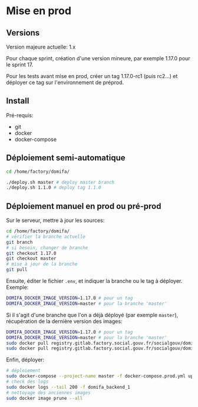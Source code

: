 # Mise en prod

## Versions

Version majeure actuelle: 1.x

Pour chaque sprint, création d'une version mineure, par exemple 1.17.0 pour le sprint 17.

Pour les tests avant mise en prod, créer un tag 1.17.0-rc1 (puis rc2...) et déployer ce tag sur l'environnement de préprod.

## Install

Pré-requis:

- git
- docker
- docker-compose

## Déploiement semi-automatique

```bash
cd /home/factory/domifa/

./deploy.sh master # deploy master branch
./deploy.sh 1.1.0 # deploy tag 1.1.0
```

## Déploiement manuel en prod ou pré-prod

Sur le serveur, mettre à jour les sources:

```bash
cd /home/factory/domifa/
# vérifier la branche actuelle
git branch
# si besoin, changer de branche
git checkout 1.17.0
git checkout master
# mise à jour de la branche
git pull
```

Ensuite, éditer le fichier `.env`, et indiquer la branche ou le tag à déployer. Exemple:

```bash
DOMIFA_DOCKER_IMAGE_VERSION=1.17.0 # pour un tag
DOMIFA_DOCKER_IMAGE_VERSION=master # pour la branche 'master'
```

Si il s'agit d'une branche que l'on a déjà déployé (par exemple `master`), récupération de la dernière version des images:

```bash
DOMIFA_DOCKER_IMAGE_VERSION=1.17.0 # pour un tag
DOMIFA_DOCKER_IMAGE_VERSION=master # pour la branche 'master'
sudo docker pull registry.gitlab.factory.social.gouv.fr/socialgouv/domifa/backend:${DOMIFA_DOCKER_IMAGE_VERSION}
sudo docker pull registry.gitlab.factory.social.gouv.fr/socialgouv/domifa/frontend:${DOMIFA_DOCKER_IMAGE_VERSION}
```

Enfin, déployer:

```bash
# déploiement
sudo docker-compose --project-name master -f docker-compose.prod.yml up --build -d --remove-orphans --force-recreate
# check des logs
sudo docker logs --tail 200 -f domifa_backend_1
# nettoyage des anciennes images
sudo docker image prune --all
```
